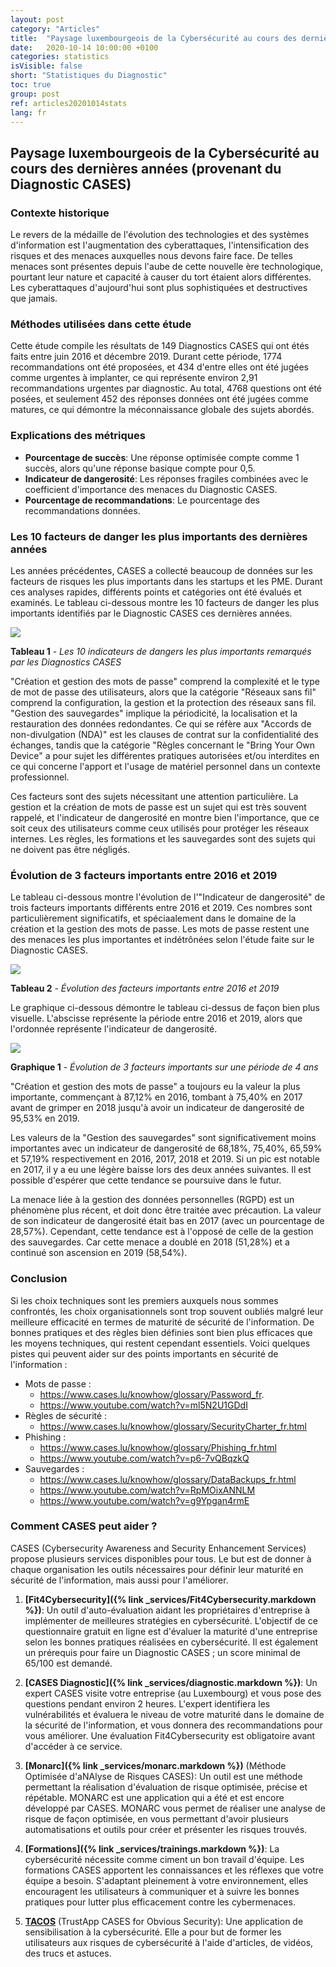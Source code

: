 ```yaml
---
layout: post
category: "Articles"
title:  "Paysage luxembourgeois de la Cybersécurité au cours des dernières années"
date:   2020-10-14 10:00:00 +0100
categories: statistics
isVisible: false
short: "Statistiques du Diagnostic"
toc: true
group: post
ref: articles20201014stats
lang: fr
---
```


## Paysage luxembourgeois de la Cybersécurité au cours des dernières années (provenant du Diagnostic CASES)

### Contexte historique

Le revers de la médaille de l'évolution des technologies et des systèmes d'information est l'augmentation des cyberattaques, l'intensification des risques et des menaces auxquelles nous devons faire face. De telles menaces sont présentes depuis l'aube de cette nouvelle ère technologique, pourtant leur nature et capacité à causer du tort étaient alors différentes. Les cyberattaques d'aujourd'hui sont plus sophistiquées et destructives que jamais. 

###  Méthodes utilisées dans cette étude

Cette étude compile les résultats de 149 Diagnostics CASES qui ont étés faits entre juin 2016 et décembre 2019. Durant cette période, 1774 recommandations ont été proposées, et 434 d'entre elles ont été jugées comme urgentes à implanter, ce qui représente environ 2,91 recommandations urgentes par diagnostic. Au total, 4768 questions ont été posées, et seulement 452 des réponses données ont été jugées comme matures, ce qui démontre la méconnaissance globale des sujets abordés.

### Explications des métriques

* __Pourcentage de succès__: 	Une réponse optimisée compte comme 1 succès, alors qu'une réponse basique compte pour 0,5.
* __Indicateur de dangerosité__: 	Les réponses fragiles combinées avec le coefficient d'importance des menaces du Diagnostic CASES. 
* __Pourcentage de recommandations__: 	Le pourcentage des recommandations données.

### Les 10 facteurs de danger les plus importants des dernières années

Les années précédentes, CASES a collecté beaucoup de données sur les facteurs de risques les plus importants dans les startups et les PME. Durant ces analyses rapides, différents points et catégories ont été évalués et examinés. Le tableau ci-dessous montre les 10 facteurs de danger les plus importants identifiés par le Diagnostic CASES ces dernières années.

<img src="{% link assets/img/2020/TabDiagnosticStats_fr.png %}" style="max-width: 100%;" />
			
**Tableau 1** - *Les 10 indicateurs de dangers les plus importants remarqués par les Diagnostics CASES*

"Création et gestion des mots de passe" comprend la complexité et le type de mot de passe des utilisateurs, alors que la catégorie "Réseaux sans fil" comprend la configuration, la gestion et la protection des réseaux sans fil. "Gestion des sauvegardes" implique la périodicité, la localisation et la restauration des données redondantes. Ce qui se réfère aux "Accords de non-divulgation (NDA)" est les clauses de contrat sur la confidentialité des échanges, tandis que la catégorie "Règles concernant le "Bring Your Own Device" a pour sujet les différentes pratiques autorisées et/ou interdites en ce qui concerne l'apport et l'usage de matériel personnel dans un contexte professionnel. 

Ces facteurs sont des sujets nécessitant une attention particulière. La gestion et la création de mots de passe est un sujet qui est très souvent rappelé, et l'indicateur de dangerosité en montre bien l'importance, que ce soit ceux des utilisateurs comme ceux utilisés pour protéger les réseaux internes. Les règles, les formations et les sauvegardes sont des sujets qui ne doivent pas être négligés. 

### Évolution de 3 facteurs importants entre 2016 et 2019

Le tableau ci-dessous montre l'évolution de l'"Indicateur de dangerosité"  de trois facteurs importants différents entre 2016 et 2019. Ces nombres sont particulièrement significatifs, et spéciaalement dans le domaine de la création et la gestion des mots de passe. Les mots de passe restent une des menaces les plus importantes et indétrônées selon l'étude faite sur le Diagnostic CASES.

<img src="{% link assets/img/2020/TabDiagnosticStats_2_fr.png %}" style="max-width: 100%;" />

**Tableau 2** - *Évolution des facteurs importants entre 2016 et 2019*

Le graphique ci-dessous démontre le tableau ci-dessus de façon bien plus visuelle. L'abscisse représente la période entre 2016 et 2019, alors que l'ordonnée représente l'indicateur de dangerosité. 

<img src="{% link assets/img/2020/GraphDiagnosticStats_fr.png %}" style="max-width: 100%;" />

**Graphique 1** - *Évolution de 3 facteurs importants sur une période de 4 ans*

"Création et gestion des mots de passe" a toujours eu la valeur la plus importante, commençant à 87,12% en 2016, tombant à 75,40% en 2017 avant de grimper en 2018 jusqu'à avoir un indicateur de dangerosité de 95,53% en 2019. 

Les valeurs de la "Gestion des sauvegardes" sont significativement moins importantes avec un indicateur de dangerosité de 68,18%, 75,40%, 65,59% et 57,19% respectivement en 2016, 2017, 2018 et 2019. Si un pic est notable en 2017, il y a eu une légère baisse lors des deux années suivantes. Il est possible d'espérer que cette tendance se poursuive dans le futur. 

La menace liée à la gestion des données personnelles (RGPD) est un phénomène plus récent, et doit donc être traitée avec précaution. La valeur de son indicateur de dangerosité était bas en 2017 (avec un pourcentage de 28,57%). Cependant, cette tendance est à l'opposé de celle de la gestion des sauvegardes. Car cette menace a doublé en 2018 (51,28%) et a continué son ascension en 2019 (58,54%). 

### Conclusion

Si les choix techniques sont les premiers auxquels nous sommes confrontés, les choix organisationnels sont trop souvent oubliés malgré leur meilleure efficacité en termes de maturité de sécurité de l'information. De bonnes pratiques et des règles bien définies sont bien plus efficaces que les moyens techniques, qui restent cependant essentiels. Voici quelques pistes qui peuvent aider sur des points importants en sécurité de l'information : 
- Mots de passe : 
	- https://www.cases.lu/knowhow/glossary/Password_fr.
	- https://www.youtube.com/watch?v=ml5N2U1GDdI
- Règles de sécurité : 
	- https://www.cases.lu/knowhow/glossary/SecurityCharter_fr.html
- Phishing :
	- https://www.cases.lu/knowhow/glossary/Phishing_fr.html
	- https://www.youtube.com/watch?v=p6-7vQBqzkQ
- Sauvegardes : 
	- https://www.cases.lu/knowhow/glossary/DataBackups_fr.html
	- https://www.youtube.com/watch?v=RpMOixANNLM
	- https://www.youtube.com/watch?v=g9Ypgan4rmE

### Comment CASES peut aider ?

CASES (Cybersecurity Awareness and Security Enhancement Services) propose plusieurs services disponibles pour tous. Le but est de donner à chaque organisation les outils nécessaires pour définir leur maturité en sécurité de l'information, mais aussi pour l'améliorer.

1.	**[Fit4Cybersecurity]({% link _services/Fit4Cybersecurity.markdown %})**: Un outil d'auto-évaluation aidant les propriétaires d'entreprise à implémenter de meilleures stratégies en cybersécurité. L'objectif de ce questionnaire gratuit en ligne est d'évaluer la maturité d'une entreprise selon les bonnes pratiques réalisées en cybersécurité. Il est également un prérequis pour faire un Diagnostic CASES ; un score minimal de 65/100 est demandé.

2.	**[CASES Diagnostic]({% link _services/diagnostic.markdown %})**: Un expert CASES visite votre entreprise (au Luxembourg) et vous pose des questions pendant environ 2 heures. L'expert identifiera les vulnérabilités et évaluera le niveau de votre maturité dans le domaine de la sécurité de l'information, et vous donnera des recommandations pour vous améliorer. Une évaluation Fit4Cybersecurity est obligatoire avant d'accéder à ce service.  

3.	**[Monarc]({% link _services/monarc.markdown %})** (Méthode Optimisée d'aNAlyse de Risques CASES): Un outil est une méthode permettant la réalisation d'évaluation de risque optimisée, précise et répétable. MONARC est une application qui a été et est encore développé par CASES. MONARC vous permet de réaliser une analyse de risque de façon optimisée, en vous permettant d'avoir plusieurs automatisations et outils pour créer et présenter les risques trouvés.

4.	**[Formations]({% link _services/trainings.markdown %})**: La cybersécurité nécessite comme ciment un bon travail d'équipe. Les formations CASES apportent les connaissances et les réflexes que votre équipe a besoin. S'adaptant pleinement à votre environnement, elles encouragent les utilisateurs à communiquer et à suivre les bonnes pratiques pour lutter plus efficacement contre les cybermenaces.

5.	**[TACOS](https://tacos.cases.lu/)** (TrustApp CASES for Obvious Security): Une application de sensibilisation à la cybersécurité. Elle a pour but de former les utilisateurs aux risques de cybersécurité à l'aide d'articles, de vidéos, des trucs et astuces.
